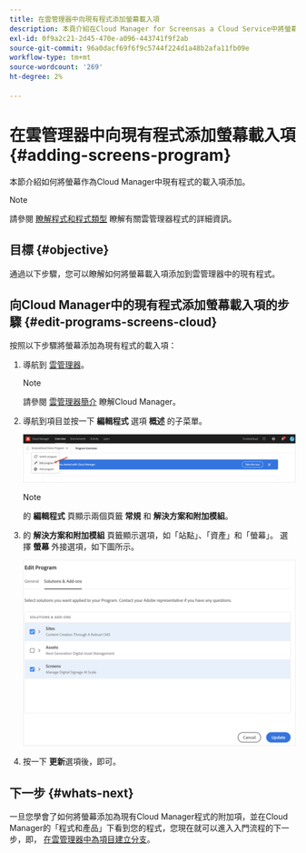 ```yaml
---
title: 在雲管理器中向現有程式添加螢幕載入項
description: 本頁介紹在Cloud Manager for Screensas a Cloud Service中將螢幕載入項添加到現有程式。
exl-id: 0f9a2c21-2d45-470e-a096-443741f9f2ab
source-git-commit: 96a0dacf69f6f9c5744f224d1a48b2afa11fb09e
workflow-type: tm+mt
source-wordcount: '269'
ht-degree: 2%

---
```


# 在雲管理器中向現有程式添加螢幕載入項 {#adding-screens-program}

本節介紹如何將螢幕作為Cloud Manager中現有程式的載入項添加。

>[!NOTE]
>請參閱 [瞭解程式和程式類型](https://experienceleague.adobe.com/docs/experience-manager-cloud-service/onboarding/getting-access/understand-program-types.html?lang=en) 瞭解有關雲管理器程式的詳細資訊。

## 目標 {#objective}

通過以下步驟，您可以瞭解如何將螢幕載入項添加到雲管理器中的現有程式。

## 向Cloud Manager中的現有程式添加螢幕載入項的步驟 {#edit-programs-screens-cloud}

按照以下步驟將螢幕添加為現有程式的載入項：

1. 導航到 [雲管理器](https://my.cloudmanager.adobe.com/)。

   >[!NOTE]
   >請參閱 [雲管理器簡介](https://experienceleague.adobe.com/docs/experience-manager-cloud-service/onboarding/onboarding-concepts/cloud-manager-introduction.html?lang=en) 瞭解Cloud Manager。

1. 導航到項目並按一下 **編輯程式** 選項 **概述** 的子菜單。

   ![影像](/help/screens-cloud/assets/onboarding/add-onexisting1.png)

   >[!NOTE]
   >的 **編輯程式** 頁顯示兩個頁籤 **常規** 和 **解決方案和附加模組**。

1. 的 **解決方案和附加模組** 頁籤顯示選項，如「站點」、「資產」和「螢幕」。 選擇 **螢幕** 外接選項，如下圖所示。

   ![影像](/help/screens-cloud/assets/onboarding/add-onexisting2.png)

1. 按一下 **更新**&#x200B;選項後，即可。

## 下一步 {#whats-next}

一旦您學會了如何將螢幕添加為現有Cloud Manager程式的附加項，並在Cloud Manager的「程式和產品」下看到您的程式，您現在就可以進入入門流程的下一步，即， [在雲管理器中為項目建立分支](/help/screens-cloud/onboarding-screens-cloud/creating-a-branch.md)。
